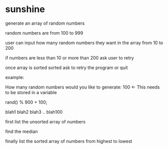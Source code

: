 # sunshine

generate an array of random numbers

random numbers are from 100 to 999

user can input how many random numbers they want in the array from 10 to 200

if numbers are less than 10 or more than 200 ask user to retry

once array is sorted sorted ask to retry the program or quit

example:
 
How many random numbers would you like to generate: 100 <- This needs to be stored in a variable

rand() % 900 + 100;

blah1 blah2 blah3 .. blah100

first list the unsorted array of numbers

find the median

finally list the sorted array of numbers from highest to lowest